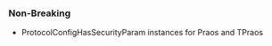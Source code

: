 <!--
A new scriv changelog fragment.

Uncomment the section that is right (remove the HTML comment wrapper).
-->

<!--
### Patch

- A bullet item for the Patch category.

-->

### Non-Breaking

- ProtocolConfigHasSecurityParam instances for Praos and TPraos


<!--
### Breaking

- A bullet item for the Breaking category.

-->
